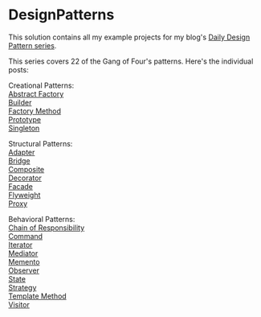 # DesignPatterns
This solution contains all my example projects for my blog's [Daily Design Pattern series](https://www.exceptionnotfound.net/introducing-the-daily-design-pattern/).

This series covers 22 of the Gang of Four's patterns.  Here's the individual posts:

Creational Patterns:  
[Abstract Factory](https://www.exceptionnotfound.net/the-daily-design-pattern-abstract-factory/)  
[Builder](https://www.exceptionnotfound.net/builder-the-daily-design-pattern/)  
[Factory Method](https://www.exceptionnotfound.net/the-daily-design-pattern-factory-method/)  
[Prototype](https://www.exceptionnotfound.net/prototype-the-daily-design-pattern/)  
[Singleton](https://www.exceptionnotfound.net/singleton-the-daily-design-pattern/)


Structural Patterns:  
[Adapter](https://www.exceptionnotfound.net/the-daily-design-pattern-adapter/)  
[Bridge](https://www.exceptionnotfound.net/the-daily-design-pattern-bridge/)  
[Composite](https://www.exceptionnotfound.net/composite-the-daily-design-pattern/)  
[Decorator](https://www.exceptionnotfound.net/decorator-the-daily-design-pattern/)  
[Facade](https://www.exceptionnotfound.net/the-daily-design-pattern-facade/)  
[Flyweight](https://www.exceptionnotfound.net/flyweight-the-daily-design-pattern/)  
[Proxy](https://www.exceptionnotfound.net/proxy-the-daily-design-pattern/)


Behavioral Patterns:  
[Chain of Responsibility](https://www.exceptionnotfound.net/chain-of-responsibility-the-daily-design-pattern/)  
[Command](https://www.exceptionnotfound.net/command-the-daily-design-pattern/)   
[Iterator](https://www.exceptionnotfound.net/the-daily-design-pattern-iterator/)  
[Mediator](https://www.exceptionnotfound.net/mediator-the-daily-design-pattern/)  
[Memento](https://www.exceptionnotfound.net/the-daily-design-pattern-memento/)  
[Observer](https://www.exceptionnotfound.net/the-daily-design-pattern-observer/)  
[State](https://www.exceptionnotfound.net/state-the-daily-design-pattern/)  
[Strategy](https://www.exceptionnotfound.net/strategy-the-daily-design-pattern/)  
[Template Method](https://www.exceptionnotfound.net/the-daily-design-pattern-template-method/)  
[Visitor](https://www.exceptionnotfound.net/visitor-the-daily-design-pattern/)  
